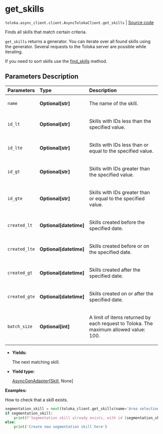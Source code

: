 # get_skills
`toloka.async_client.client.AsyncTolokaClient.get_skills` | [Source code](https://github.com/Toloka/toloka-kit/blob/v1.2.2/src/client/__init__.py#L0)

Finds all skills that match certain criteria.


`get_skills` returns a generator. You can iterate over all found skills using the generator. Several requests to the Toloka server are possible while iterating.

If you need to sort skills use the [find_skills](toloka.client.TolokaClient.find_skills.md) method.

## Parameters Description

| Parameters | Type | Description |
| :----------| :----| :-----------|
`name`|**Optional\[str\]**|<p>The name of the skill.</p>
`id_lt`|**Optional\[str\]**|<p>Skills with IDs less than the specified value.</p>
`id_lte`|**Optional\[str\]**|<p>Skills with IDs less than or equal to the specified value.</p>
`id_gt`|**Optional\[str\]**|<p>Skills with IDs greater than the specified value.</p>
`id_gte`|**Optional\[str\]**|<p>Skills with IDs greater than or equal to the specified value.</p>
`created_lt`|**Optional\[datetime\]**|<p>Skills created before the specified date.</p>
`created_lte`|**Optional\[datetime\]**|<p>Skills created before or on the specified date.</p>
`created_gt`|**Optional\[datetime\]**|<p>Skills created after the specified date.</p>
`created_gte`|**Optional\[datetime\]**|<p>Skills created on or after the specified date.</p>
`batch_size`|**Optional\[int\]**|<p>A limit of items returned by each request to Toloka. The maximum allowed value: 100.</p>

* **Yields:**

  The next matching skill.

* **Yield type:**

  [AsyncGenAdapter](toloka.util.async_utils.AsyncGenAdapter.md)\[[Skill](toloka.client.skill.Skill.md), None\]

**Examples:**

How to check that a skill exists.

```python
segmentation_skill = next(toloka_client.get_skills(name='Area selection of road signs'), None)
if segmentation_skill:
    print(f'Segmentation skill already exists, with id {segmentation_skill.id}')
else:
    print('Create new segmentation skill here')
```
